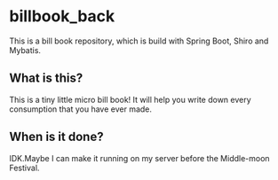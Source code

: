 # billbook_back
This is a bill book repository, which is build with Spring Boot, Shiro and Mybatis.
## What is this?
This is a tiny little micro bill book! It will help you write down every consumption that you have ever made.
## When is it done?
IDK.Maybe I can make it running on my server before the Middle-moon Festival.
